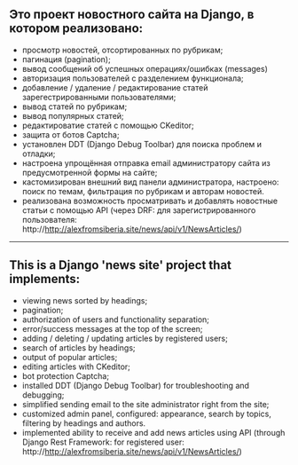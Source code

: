 
## Это проект новостного сайта на Django, в котором реализовано:
- просмотр новостей, отсортированных по рубрикам;
- пагинация (pagination);
- вывод сообщений об успешных операциях/ошибках (messages)
- авторизация пользователей с разделением функционала;
- добавление / удаление / редактирование статей зарегестрированными пользователями;
- вывод статей по рубрикам;
- вывод популярных статей;
- редактироватие статей с помощью CKeditor;
- защита от ботов Captcha;
- установлен DDT (Django Debug Toolbar) для поиска проблем и отладки;
- настроена упрощённая отправка email администратору сайта из предусмотренной формы на сайте;
- кастомизирован внешний вид панели администратора, настроено: поиск по темам, фильтрация по рубрикам и авторам новостей.
- реализована возможность просматривать и добавлять новостные статьи с помощью API (через DRF: для зарегистрированного пользователя: http://http://alexfromsiberia.site/news/api/v1/NewsArticles/)


---

## This is a Django 'news site' project that implements:
- viewing news sorted by headings;
- pagination;
- authorization of users and functionality separation;
- error/success messages at the top of the screen; 
- adding / deleting / updating articles by registered users;
- search of articles by headings;
- output of popular articles;
- editing articles with CKeditor;
- bot protection Captcha;
- installed DDT (Django Debug Toolbar) for troubleshooting and debugging;
- simplified sending email to the site administrator right from the site;
- customized admin panel, configured: appearance, search by topics, filtering by headings and authors.
- implemented ability to receive and add news articles using API (through Django Rest Framework: for registered user: http://http://alexfromsiberia.site/news/api/v1/NewsArticles/)
